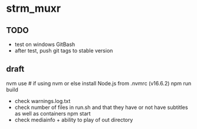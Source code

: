 # strm_muxr
## TODO
- test on windows GitBash
- after test, push git tags to stable version

## draft
nvm use # if using nvm or else install Node.js from .nvmrc (v16.6.2)
npm run build
* check warnings.log.txt
* check number of files in run.sh and that they have or not have subtitles as well as containers
npm start
* check mediainfo + ability to play of out directory
